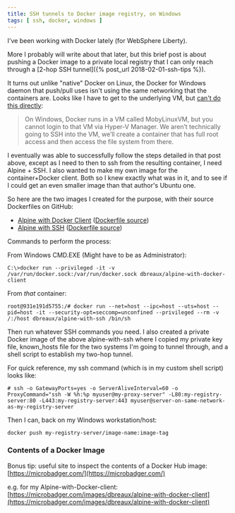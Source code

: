 ```yaml
---
title: SSH tunnels to Docker image registry, on Windows
tags: [ ssh, docker, windows ]
---
```

I've been working with Docker lately (for WebSphere Liberty).

More I probably will write about that later, but this brief post is about pushing a Docker image to a private local registry that I can only reach through a [2-hop SSH tunnel]({% post_url 2018-02-01-ssh-tips %}).

It turns out unlike "native" Docker on Linux, the Docker for Windows daemon that push/pull uses isn't using the same networking that the containers are. Looks like I have to get to the underlying VM, but [can't do this directly](https://blog.jongallant.com/2017/11/ssh-into-docker-vm-windows/):

> On Windows, Docker runs in a VM called MobyLinuxVM, but you cannot login to that VM via Hyper-V Manager. We aren’t technically going to SSH into the VM, we’ll create a container that has full root access and then access the file system from there.

I eventually was able to successfully follow the steps detailed in that post above, except as I need to then to ssh from the resulting container, I need Alpine + SSH. I also wanted to make my own image for the container+Docker client. Both so I knew exactly what was in it, and to see if I could get an even smaller image than that author's Ubuntu one.

So here are the two images I created for the purpose, with their source Dockerfiles on GitHub:

*   [Alpine with Docker Client](https://cloud.docker.com/u/dbreaux/repository/docker/dbreaux/alpine-with-docker-client) ([Dockerfile source](https://github.com/dougbreaux/dockerfiles/tree/master/alpine-docker-client))
*   [Alpine with SSH](https://cloud.docker.com/u/dbreaux/repository/docker/dbreaux/alpine-with-ssh) ([Dockerfile source](https://github.com/dougbreaux/dockerfiles/tree/master/alpine-ssh))

Commands to perform the process:

From Windows CMD.EXE (Might have to be as Administrator):

`C:\>docker run --privileged -it -v /var/run/docker.sock:/var/run/docker.sock dbreaux/alpine-with-docker-client`

From _that_ container:

`root@931e191d5755:/# docker run --net=host --ipc=host --uts=host --pid=host -it --security-opt=seccomp=unconfined --privileged --rm -v /:/host dbreaux/alpine-with-ssh /bin/sh`

Then run whatever SSH commands you need. I also created a private Docker image of the above alpine-with-ssh where I copied my private key file, known_hosts file for the two systems I'm going to tunnel through, and a shell script to establish my two-hop tunnel.

For quick reference, my ssh command (which is in my custom shell script) looks like:

`# ssh -o GatewayPorts=yes -o ServerAliveInterval=60 -o ProxyCommand="ssh -W %h:%p myuser@my-proxy-server" -L80:my-registry-server:80 -L443:my-registry-server:443 myuser@server-on-same-network-as-my-registry-server`

Then I can, back on my Windows workstation/host:

`docker push my-registry-server/image-name:image-tag`

### Contents of a Docker Image

Bonus tip: useful site to inspect the contents of a Docker Hub image: [https://microbadger.com/](https://microbadger.com/)

e.g. for my Alpine-with-Docker-client: [https://microbadger.com/images/dbreaux/alpine-with-docker-client](https://microbadger.com/images/dbreaux/alpine-with-docker-client)
